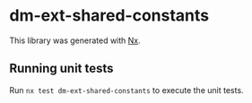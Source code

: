 # dm-ext-shared-constants

This library was generated with [Nx](https://nx.dev).

## Running unit tests

Run `nx test dm-ext-shared-constants` to execute the unit tests.
